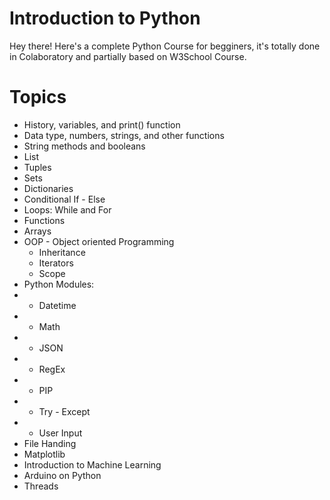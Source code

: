 # Introduction to Python
Hey there! Here's a complete Python Course for begginers, it's totally done in Colaboratory and partially based on W3School Course. 

# Topics
* History, variables, and print() function
* Data type, numbers, strings, and other functions
* String methods and booleans
* List
* Tuples
* Sets
* Dictionaries
* Conditional If - Else
* Loops: While and For
* Functions
* Arrays
* OOP - Object oriented Programming
  * Inheritance
  * Iterators
  * Scope
* Python Modules:
* * Datetime
* * Math
* * JSON
* * RegEx
* * PIP
* * Try - Except
* * User Input
* File Handing
* Matplotlib
* Introduction to Machine Learning
* Arduino on Python
* Threads
